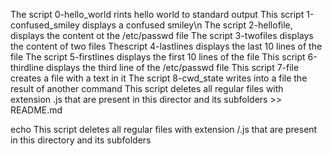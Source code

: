 The script 0-hello_world rints hello world to standard output
This script 1-confused_smiley displays a confused smiley\n
The script 2-hellofile, displays the content ot the /etc/passwd file
The script 3-twofiles displays the content of two files
Thescript 4-lastlines displays the last 10 lines of the file
The script 5-firstlines displays the first 10 lines of the file
This script 6-thirdline displays the third line of the /etc/passwd file
This script 7-file creates a file with a text in it
The script 8-cwd_state writes into a file the result of another command
This script deletes all regular files with extension .js that are present in this director and its subfolders >> README.md

echo This script deletes all regular files with extension /.js that are present in this directory and its subfolders
